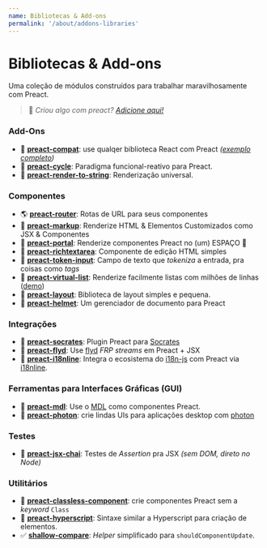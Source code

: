 ```yaml
---
name: Bibliotecas & Add-ons
permalink: '/about/addons-libraries'
---
```


# Bibliotecas & Add-ons

Uma coleção de módulos construídos para trabalhar maravilhosamente com Preact.

> :information_desk_person: _Criou algo com preact?
> [Adicione aqui!](https://github.com/developit/preact-www/blob/master/content/about/libraries-addons.md)_


### Add-Ons

- :raised_hands: [**preact-compat**](https://git.io/preact-compat): use qualqer biblioteca React com Preact *([exemplo completo](http://git.io/preact-compat-example))*
- :repeat: [**preact-cycle**](https://git.io/preact-cycle): Paradigma funcional-reativo para Preact.
- :page_facing_up: [**preact-render-to-string**](https://git.io/preact-render-to-string): Renderização universal.


### Componentes

- :earth_americas: [**preact-router**](https://git.io/preact-router): Rotas de URL para seus componentes
- :bookmark_tabs: [**preact-markup**](https://git.io/preact-markup): Renderize HTML & Elementos Customizados como JSX & Componentes
- :satellite: [**preact-portal**](https://git.io/preact-portal): Renderize componentes Preact no (um) ESPAÇO :milky_way:
- :pencil: [**preact-richtextarea**](https://git.io/preact-richtextarea): Componente de edição HTML simples
- :bookmark: [**preact-token-input**](https://github.com/developit/preact-token-input): Campo de texto que <i>tokeniza</i> a entrada, pra coisas como <i>tags</i>
- :card_index: [**preact-virtual-list**](https://github.com/developit/preact-virtual-list): Renderize facilmente listas com milhões de linhas ([demo](https://jsfiddle.net/developit/qqan9pdo/))
- :triangular_ruler: [**preact-layout**](https://download.github.io/preact-layout/): Biblioteca de layout simples e pequena.
- :construction_worker: [**preact-helmet**](https://github.com/download/preact-helmet): Um gerenciador de documento para Preact


### Integrações

- :thought_balloon: [**preact-socrates**](https://github.com/matthewmueller/preact-socrates): Plugin Preact para [Socrates](http://github.com/matthewmueller/socrates)
- :rowboat: [**preact-flyd**](https://github.com/xialvjun/preact-flyd): Use [flyd](https://github.com/paldepind/flyd) <i> FRP streams</i> em Preact + JSX
- :speech_balloon: [**preact-i18nline**](https://github.com/download/preact-i18nline): Integra o ecosistema do [i18n-js](https://github.com/everydayhero/i18n-js) com Preact via [i18nline](https://github.com/download/i18nline).


### Ferramentas para Interfaces Gráficas (GUI)

- :white_square_button: [**preact-mdl**](https://git.io/preact-mdl): Use o [MDL](https://getmdl.io) como componentes Preact.
- :rocket: [**preact-photon**](https://git.io/preact-photon): crie lindas UIs para aplicações desktop com [photon](http://photonkit.com)


### Testes

- :microscope: [**preact-jsx-chai**](https://git.io/preact-jsx-chai): Testes de <i>Assertion</i> pra JSX  _(sem DOM, direto no Node)_


### Utilitários

- :tophat: [**preact-classless-component**](https://github.com/ld0rman/preact-classless-component): crie componentes Preact sem a _keyword_ `Class`
- :hammer: [**preact-hyperscript**](https://github.com/queckezz/preact-hyperscript): Sintaxe similar a Hyperscript para criação de elementos.
- :white_check_mark: [**shallow-compare**](https://github.com/tkh44/shallow-compare): _Helper_ simplificado para `shouldComponentUpdate`.
